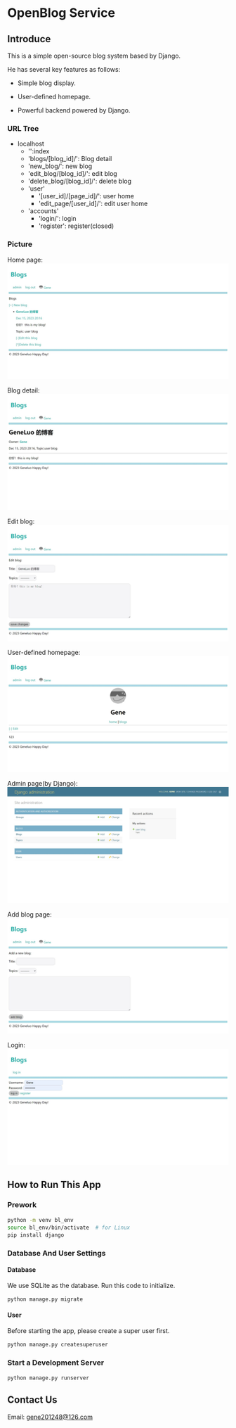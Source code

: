 # OpenBlog Service

## Introduce

This is a simple open-source blog system based by Django.

He has several key features as follows:

- Simple blog display.

- User-defined homepage.

- Powerful backend powered by Django.

### URL Tree

- localhost
  - '':index
  - 'blogs/[blog_id]/': Blog detail
  - 'new_blog/': new blog
  - 'edit_blog/[blog_id]/': edit blog
  - 'delete_blog/[blog_id]/': delete blog
  - 'user'
    - '[user_id]/[page_id]/': user home
    - 'edit_page/[user_id]/': edit user home
  - 'accounts'
    - 'login/': login
    - 'register': register(closed)

### Picture

Home page: ![Home Page](/picture/home_page.jpeg)

Blog detail: ![Blog Detail](/picture/detail.jpeg)

Edit blog: ![Edit Blog](/picture/edit_blog.jpeg)

User-defined homepage: ![User-defined Homepage](/picture/user_home.jpeg)

Admin page(by Django): ![Admin](/picture/admin_view.jpeg)

Add blog page: ![Add Blog](/picture/add_blog.jpeg)

Login: ![Login](/picture/login.jpeg)

## How to Run This App

### Prework

```bash
python -m venv bl_env
source bl_env/bin/activate  # for Linux
pip install django
```

### Database And User Settings

#### Database

We use SQLite as the database. Run this code to initialize.

```bash
python manage.py migrate
```

#### User

Before starting the app, please create a super user first.

```bash
python manage.py createsuperuser
```

### Start a Development Server

```bash
python manage.py runserver
```

## Contact Us

Email: [gene201248@126.com](mailto:gene201248@126.com)
